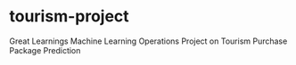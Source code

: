 # tourism-project
Great Learnings Machine Learning Operations Project on Tourism Purchase Package Prediction
